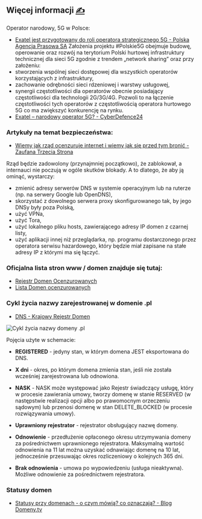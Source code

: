 
## Więcej informacji [<span style='font-size:20px;'>&#x270D;</span>](https://github.com/censura-pl/www/edit/main/DOCS/DOCS.md)

Operator narodowy, 5G w Polsce:

+ [Exatel jest przygotowany do roli operatora strategicznego 5G - Polska Agencja Prasowa SA](https://www.pap.pl/aktualnosci/news%2C980390%2Cexatel-jest-przygotowany-do-roli-operatora-strategicznego-5g.html)
Założenia projektu #Polskie5G obejmuje budowę, operowanie oraz rozwój na terytorium Polski hurtowej infrastruktury technicznej dla sieci 5G zgodnie z trendem „network sharing” oraz przy założeniu:
+ stworzenia wspólnej sieci dostępowej dla wszystkich operatorów korzystających z infrastruktury,
+ zachowanie odrębności sieci rdzeniowej i warstwy usługowej,
+ synergii częstotliwości dla operatorów obecnie posiadający częstotliwości dla technologii 2G/3G/4G. Pozwoli to na łączenie częstotliwości tych operatorów z częstotliwością operatora hurtowego 5G co ma zwiększyć konkurencję na rynku.
+ [Exatel – narodowy operator 5G? - CyberDefence24](https://cyberdefence24.pl/polityka-i-prawo/exatelnarodowy-operator-5g)

### Artykuły na temat bezpieczeństwa:

+ [Wiemy jak rząd ocenzuruje internet i wiemy jak się przed tym bronić - Zaufana Trzecia Strona](https://zaufanatrzeciastrona.pl/post/wiemy-jak-rzad-ocenzuruje-internet-i-wiemy-jak-sie-przed-tym-bronic/)

Rząd będzie zadowolony (przynajmniej początkowo), że zablokował, a internauci nie poczują w ogóle skutków blokady. A to dlatego, że aby ją ominąć, wystarczy:

+ zmienić adresy serwerów DNS w systemie operacyjnym lub na ruterze (np. na serwery Google lub OpenDNS),
+ skorzystać z dowolnego serwera proxy skonfigurowanego tak, by jego DNSy były poza Polską,
+ użyć VPNa,
+ użyć Tora,
+ użyć lokalnego pliku hosts, zawierającego adresy IP domen z czarnej listy,
+ użyć aplikacji innej niż przeglądarka, np. programu dostarczonego przez operatora serwisu hazardowego, który będzie miał zapisane na stałe adresy IP z którymi ma się łączyć.


### Oficjalna lista stron www / domen znajduje się tutaj:

+ [Rejestr Domen Ocenzurowanych](https://hazard.mf.gov.pl/)
+ [Lista Domen ocenzurowanych](https://hole.cert.pl/domains/domains.txt)


### Cykl życia nazwy zarejestrowanej w domenie .pl

+ [DNS - Krajowy Rejestr Domen](https://www.dns.pl/cykl_zycia_domeny_pl)


![Cykl życia nazwy domeny .pl](https://www.dns.pl/sites/default/files/images/Cykl_zycia_domeny1.png)

Pojęcia użyte w schemacie:

- **REGISTERED** - jedyny stan, w którym domena JEST eksportowana do DNS.

- **X dni** - okres, po którym domena zmienia stan, jeśli nie została wcześniej zarejestrowana lub odnowiona.

- **NASK** - NASK może występować jako Rejestr świadczący usługę, który w procesie zawierania umowy, tworzy domenę w stanie RESERVED (w następstwie realizacji opcji albo po prawomocnym orzeczeniu sądowym) lub przenosi domenę w stan DELETE\_BLOCKED (w procesie rozwiązywania umowy).

- **Uprawniony rejestrator** - rejestrator obsługujący nazwę domeny.

- **Odnowienie** - przedłużenie opłaconego okresu utrzymywania domeny za pośrednictwem uprawnionego rejestratora. Maksymalną wartość odnowienia na 11 lat można uzyskać odnawiając domenę na 10 lat, jednocześnie przesuwając okres rozliczeniowy o kolejnych 365 dni.

- **Brak odnowienia** - umowa po wypowiedzeniu (usługa nieaktywna). Możliwe odnowienie za pośrednictwem rejestratora.
 

### Statusy domen

+ [Statusy przy domenach - o czym mówią? co oznaczają? - Blog Domeny.tv](https://blog.domeny.tv/statusy-przy-domenach/)

